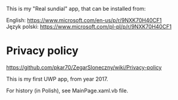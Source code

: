 
 This is my "Real sundial" app, that can be installed from:

 English: https://www.microsoft.com/en-us/p/r/9NXK70H40CF1  <br />
 Język polski: https://www.microsoft.com/pl-pl/p/r/9NXK70H40CF1

# Privacy policy
 https://github.com/pkar70/ZegarSloneczny/wiki/Privacy-policy

 This is my first UWP app, from year 2017.

 For history (in Polish), see MainPage.xaml.vb file.
